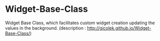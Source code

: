 # Widget-Base-Class
Widget Base Class, which facilitates custom widget creation updating the values in the background.
(description : http://gicolek.github.io/Widget-Base-Class/)

